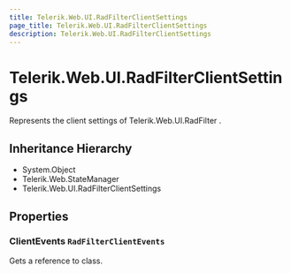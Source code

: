 ```yaml
---
title: Telerik.Web.UI.RadFilterClientSettings
page_title: Telerik.Web.UI.RadFilterClientSettings
description: Telerik.Web.UI.RadFilterClientSettings
---
```


# Telerik.Web.UI.RadFilterClientSettings

Represents the client settings of Telerik.Web.UI.RadFilter .

## Inheritance Hierarchy

* System.Object
* Telerik.Web.StateManager
* Telerik.Web.UI.RadFilterClientSettings

## Properties

###  ClientEvents `RadFilterClientEvents`

Gets a reference to  class.


